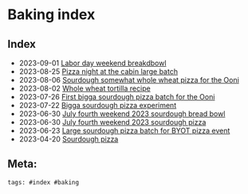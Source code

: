 # Baking index


## Index

- 2023-09-01 [Labor day weekend breakdbowl](../293)
- 2023-08-25 [Pizza night at the cabin large batch](../295)
- 2023-08-06 [Sourdough somewhat whole wheat pizza for the Ooni](../294)
- 2023-08-02 [Whole wheat tortilla recipe](../296)
- 2023-07-26 [First bigga sourdough pizza batch for the Ooni](../297)
- 2023-07-22 [Bigga sourdough pizza experiment](../298)
- 2023-06-30 [July fourth weekend 2023 sourdough bread bowl](../299)
- 2023-06-30 [July fourth weekend 2023 sourdough pizza](../301)
- 2023-06-23 [Large sourdough pizza batch for BYOT pizza event](../302)
- 2023-04-20 [Sourdough pizza](../303)

## Meta:

    tags: #index #baking
